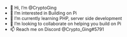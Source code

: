 - 👋 Hi, I’m @CryptoGing
- 👀 I’m interested in Building on Pi
- 🌱 I’m currently learning PHP, server side development
- 💞️ I’m looking to collaborate on helping you build on Pi
- 📫 Reach me on Discord @Crypto_Ging#5791

<!---
CryptoGing/CryptoGing is a ✨ special ✨ repository because its `README.md` (this file) appears on your GitHub profile.
You can click the Preview link to take a look at your changes.
--->
